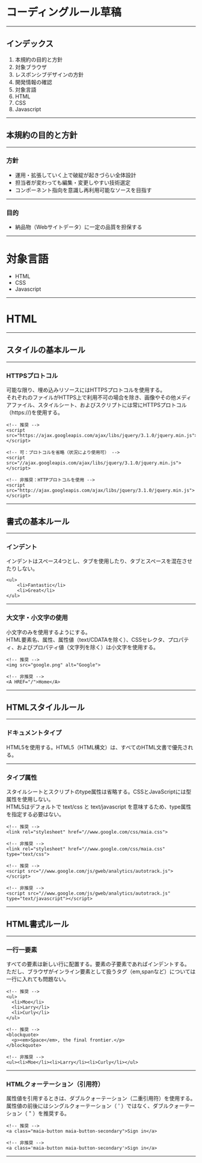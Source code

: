# コーディングルール草稿

---

## インデックス

1. 本規約の目的と方針
2. 対象ブラウザ
3. レスポンシブデザインの方針
4. 開発情報の確認
5. 対象言語
6. HTML
7. CSS
8. Javascript


---

## 本規約の目的と方針
---
### 方針
- 運用・拡張していく上で破綻が起きづらい全体設計
- 担当者が変わっても編集・変更しやすい技術選定
- コンポーネント指向を意識し再利用可能なソースを目指す

---

### 目的
- 納品物（Webサイトデータ）に一定の品質を担保する

---

# 対象言語

- HTML
- CSS
- Javascript

---

# HTML

---

## スタイルの基本ルール

---

### HTTPSプロトコル
可能な限り、埋め込みリソースにはHTTPSプロトコルを使用する。  
それぞれのファイルがHTTPS上で利用不可の場合を除き、画像やその他メディアファイル、スタイルシート、およびスクリプトには常にHTTPSプロトコル（https://)を使用する。

```
<!-- 推奨 -->
<script src="https://ajax.googleapis.com/ajax/libs/jquery/3.1.0/jquery.min.js"></script>

<!-- 可：プロトコルを省略（状況により使用可） -->
<script src="//ajax.googleapis.com/ajax/libs/jquery/3.1.0/jquery.min.js"></script>

<!-- 非推奨：HTTPプロトコルを使用 -->
<script src="http://ajax.googleapis.com/ajax/libs/jquery/3.1.0/jquery.min.js"></script>

```

---

## 書式の基本ルール

---

### インデント
インデントはスペース4つとし、タブを使用したり、タブとスペースを混在させたりしない。

```
<ul>
    <li>Fantastic</li>
    <li>Great</li>
</ul>
```

---

### 大文字・小文字の使用
小文字のみを使用するようにする。  
HTML要素名、属性、属性値（text/CDATAを除く）、CSSセレクタ、プロパティ、およびプロパティ値（文字列を除く）は小文字を使用する。

```
<!-- 推奨 -->
<img src="google.png" alt="Google">

<!-- 非推奨 -->
<A HREF="/">Home</A>
```

---

## HTMLスタイルルール

---

### ドキュメントタイプ
HTML5を使用する。HTML5（HTML構文）は、すべてのHTML文書で優先される。

---

### タイプ属性
スタイルシートとスクリプトのtype属性は省略する。CSSとJavaScriptには型属性を使用しない。  
HTML5はデフォルトで text/css と text/javascript を意味するため、type属性を指定する必要はない。

```
<!-- 推奨 -->
<link rel="stylesheet" href="//www.google.com/css/maia.css">

<!-- 非推奨 -->
<link rel="stylesheet" href="//www.google.com/css/maia.css" type="text/css">

<!-- 推奨 -->
<script src="//www.google.com/js/gweb/analytics/autotrack.js"></script>

<!-- 非推奨 -->
<script src="//www.google.com/js/gweb/analytics/autotrack.js" type="text/javascript"></script>
```

---

## HTML書式ルール

---

### 一行一要素
すべての要素は新しい行に配置する。要素の子要素であればインデントする。  
ただし、ブラウザがインライン要素として扱うタグ（em,spanなど）については一行に入れても問題ない。

```
<!-- 推奨 -->
<ul>
  <li>Moe</li>
  <li>Larry</li>
  <li>Curly</li>
</ul>

<!-- 推奨 -->
<blockquote>
  <p><em>Space</em>, the final frontier.</p>
</blockquote>

<!-- 非推奨 -->
<ul><li>Moe</li><li>Larry</li><li>Curly</li></ul>
```

---

### HTMLクォーテーション（引用符）
属性値を引用するときは、ダブルクォーテーション（二重引用符）を使用する。  
属性値の前後にはシングルクォーテーション（ ' ）ではなく、ダブルクォーテーション（ " ）を推奨する。
```
<!-- 推奨 -->
<a class="maia-button maia-button-secondary">Sign in</a>

<!-- 非推奨 -->
<a class='maia-button maia-button-secondary'>Sign in</a>
 ```
---

